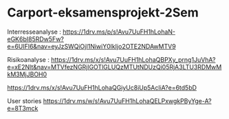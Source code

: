 # Carport-eksamensprojekt-2Sem

Interresseanalyse :
https://1drv.ms/p/s!Avu7UuFH1hLohaN-eGK6bI85RDw5Fw?e=6UIFl6&nav=eyJzSWQiOjI1NiwiY0lkIjo2OTE2NDAwMTV9

Risikoanalyse :
https://1drv.ms/x/s!Avu7UuFH1hLohaQBPXy_prng1JuVhA?e=xE2Nlt&nav=MTVfezNGRjlGOTlGLUQzMTUtNDUzQi05RjA3LTU3RDMwMkM3MjJBOH0

https://1drv.ms/x/s!Avu7UuFH1hLohaQGiyUc8iUp5AcliA?e=6td5bD

User stories
https://1drv.ms/w/s!Avu7UuFH1hLohaQELPxwgkPByYge-A?e=8T3mck

